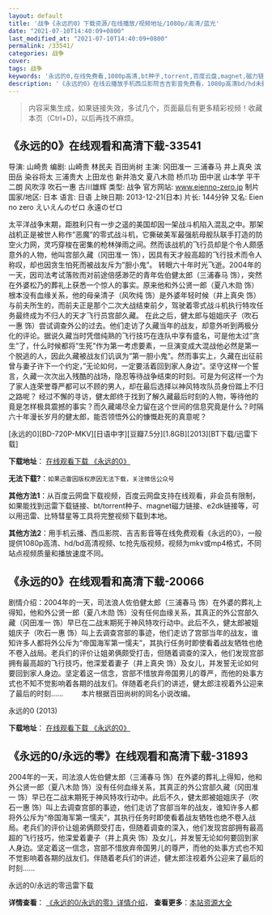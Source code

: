 ```yaml
---
layout: default
title: '战争《永远的0》下载资源/在线播放/视频地址/1080p/高清/蓝光'
date: "2021-07-10T14:40:09+0800"
last_modified_at: "2021-07-10T14:40:09+0800"
permalink: /33541/
categories: 战争
cover:
tags: 战争
keywords: '永远的0,在线免费看,1080p高清,bt种子,torrent,百度云盘,magnet,磁力链,迅雷下载资源'
description: '《永远的0》在线云播放手机西瓜影院吉吉影音免费看，1080p高清bd/hd未删减完整版和tc抢先枪版，mkv/mp4格式，附带bt/torrent种子、magnet/磁力链、百度云盘、网盘资源迅雷下载链接'
---
```


>内容采集生成，如果链接失效，多试几个，页面最后有更多精彩视频！收藏本页（Ctrl+D)，以后再找不麻烦。


## 《永远的0》在线观看和高清下载-33541

导演: 山崎贵 编剧: 山崎贵 林民夫 百田尚树 主演: 冈田准一 三浦春马 井上真央 滨田岳 染谷将太 三浦贵大 上田龙也 新井浩文 夏八木勋 桥爪功 田中泯 山本学 平干二朗 风吹淳 吹石一惠 古川雄辉 类型: 战争 官方网站: www.eienno-zero.jp 制片国家/地区: 日本 语言: 日语 上映日期: 2013-12-21(日本) 片长: 144分钟 又名: Eien no zero えいえんのゼロ 永遠のゼロ

太平洋战争末期，距胜利只有一步之遥的美国却因一架战斗机陷入混乱之中。那架战机正是被世人称作”恶魔”的零式战斗机，它撕破美军最强航母舰队联手打造的防空火力网，灵巧穿梭在密集的枪林弹雨之间。然而该战机的飞行员却是个令人颇感意外的人物，他叫宫部久藏（冈田准一 饰），因具有天才般高超的飞行技术而令人称叹，却也因贪生怕死而被战友斥为”胆小鬼”。 转眼六十年时光飞逝。2004年的一天，因司法考试落败而对前途倍感渺茫的青年佐伯健太郎（三浦春马 饰），突然在外婆松乃的葬礼上获悉一个惊人的事实。原来他和外公贤一郎（夏八木勋 饰）根本没有血缘关系，他的母亲清子（风吹纯 饰）是外婆年轻时候（井上真央 饰）与前夫所生的，而前夫正是那个二次大战结束前夕，驾驶着零式战斗机执行特攻任务最终成为不归人的天才飞行员宫部久藏。 在此之后，健太郎与姐姐庆子（吹石一惠 饰）尝试调查外公的过去。他们走访了久藏当年的战友，却意外听到两极分化的评论。据说久藏当时凭借纯熟的飞行技巧在连队中享有盛名，可是他太过”贪生”了，什么时候都将”生死”作为第一考虑要素，一旦演变成大混战他必然是第一个脱逃的人，因此久藏被战友们讥讽为”第一胆小鬼”。然而事实上，久藏在出征前曾与妻子许下一个约定，”无论如何，一定要活着回到家人身边”。坚守这样一个誓言，久藏一次次出入残酷的战场，隐忍等待战争结束的时刻。可是为何这样一个为了家人连荣誉尊严都可以不顾的男人，却在最后选择以神风特攻队员身份踏上不归之路呢？ 经过不懈的寻访，健太郎终于找到了解久藏最后时刻的人物，等待他的竟是怎样极具震撼的事实？而久藏竭尽全力留在这个世间的信息究竟是什么？时隔六十年漫长岁月的健太郎，能否领悟外公的慷慨赴死的真意呢？


[永远的0][BD-720P-MKV][日语中字][豆瓣7.5分][1.8GB][2013][BT下载/迅雷下载]

**下载地址**： [在线观看下载 《永远的0》](https://www.btdx8.com/torrent/eien_no_zero_2013.html) 


**无法下载?**：`如果迅雷因版权原因无法下载，关注微信公众号 `

**其他方法1**：从百度云网盘下载视频，百度云网盘支持在线观看，非会员有限制，如果能找到迅雷下载链接、bt/torrent种子、magnet磁力链接、e2dk链接等，可以用迅雷、比特彗星等工具将完整视频下载到本地。

**其他方法2**：用手机云播、西瓜影院、吉吉影音等在线免费观看《永远的0》，一般提供1080p高清、hd/bd高清视频、tc抢先版视频，视频为mkv或mp4格式，不同站点视频质量和播放速度不同。


## 《永远的0》在线观看和高清下载-20066

剧情介绍：2004年的一天，司法浪人佐伯健太郎（三浦春马 饰）在外婆的葬礼上得知，他和外公贤一郎（夏八木勋 饰）没有任何血缘关系，其真正的外公宫部久藏（冈田准一 饰）早已在二战末期死于神风特攻行动中。此后不久，健太郎被姐姐庆子（吹石一惠 饰）叫上去调查宫部的事迹，他们走访了宫部当年的战友，谁知许多人都将外公斥为“帝国海军第一懦夫”，其执行任务时即使看着战友牺牲也绝不卷入战局。老兵们的评价让姐弟俩颇受打击，但随着调查的深入，他们发现宫部拥有最高超的飞行技巧，他深爱着妻子（井上真央 饰）及女儿，并发誓无论如何要回到家人身边。坚定着这一信念，宫部不惜放弃帝国男儿的尊严，而他的处事方式也不知不觉影响着各期的战友们。伴随着老兵们的讲述，健太郎注视着外公迎来了最后的时刻……  　　本片根据百田尚树的同名小说改编。


永远的0 (2013)

**下载地址**： [在线观看下载 《永远的0》](https://www.btbtdy.me/btdy/dy2026.html) 


## 《永远的0/永远的零》在线观看和高清下载-31893

2004年的一天，司法浪人佐伯健太郎（三浦春马 饰）在外婆的葬礼上得知，他和外公贤一郎（夏八木勋 饰）没有任何血缘关系，其真正的外公宫部久藏（冈田准一 饰）早已在二战末期死于神风特攻行动中。此后不久，健太郎被姐姐庆子（吹石一惠 饰）叫上去调查宫部的事迹，他们走访了宫部当年的战友，谁知许多人都将外公斥为&ldquo;帝国海军第一懦夫”，其执行任务时即使看着战友牺牲也绝不卷入战局。老兵们的评价让姐弟俩颇受打击，但随着调查的深入，他们发现宫部拥有最高超的飞行技巧，他深爱着妻子（井上真央 饰）及女儿，并发誓无论如何要回到家人身边。坚定着这一信念，宫部不惜放弃帝国男儿的尊严，而他的处事方式也不知不觉影响着各期的战友们。伴随着老兵们的讲述，健太郎注视着外公迎来了最后的时刻……


永远的0/永远的零迅雷下载

**详情查看**： [《永远的0/永远的零》详情介绍](/movie/31893/)， **查看更多**：[本站资源大全](/movie/t/all/)

